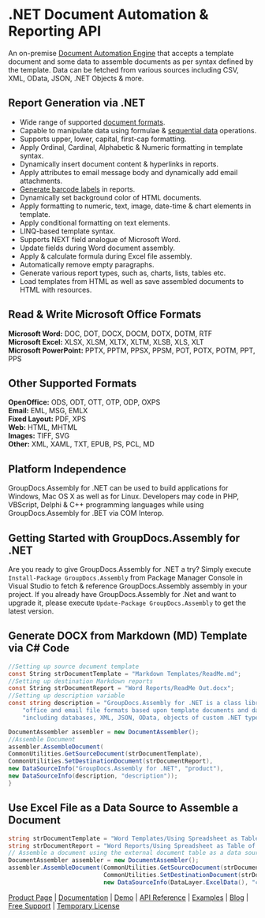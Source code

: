 # .NET Document Automation & Reporting API

An on-premise [Document Automation Engine](https://products.groupdocs.com/assembly/net) that accepts a template document and some data to assemble documents as per syntax defined by the template. Data can be fetched from various sources including CSV, XML, OData, JSON, .NET Objects & more.

## Report Generation via .NET

- Wide range of supported [document formats](https://docs.groupdocs.com/display/assemblynet/Supported+Document+Formats).
- Capable to manipulate data using formulae & [sequential data](https://docs.groupdocs.com/display/assemblynet/Template+Syntax+-+Part+2+of+2#TemplateSyntax-Part2of2-OutputtingSequentialData) operations.
- Supports upper, lower, capital, first-cap formatting.
- Apply Ordinal, Cardinal, Alphabetic & Numeric formatting in template syntax.
- Dynamically insert document content & hyperlinks in reports.
- Apply attributes to email message body and dynamically add email attachments.
- [Generate barcode labels](https://docs.groupdocs.com/display/assemblynet/Working+with+Barcode+Image+Generation) in reports.
- Dynamically set background color of HTML documents.
- Apply formatting to numeric, text, image, date-time & chart elements in template.
- Apply conditional formatting on text elements.
- LINQ-based template syntax.
- Supports NEXT field analogue of Microsoft Word.
- Update fields during Word document assembly.
- Apply & calculate formula during Excel file assembly.
- Automatically remove empty paragraphs.
- Generate various report types, such as, charts, lists, tables etc.
- Load templates from HTML as well as save assembled documents to HTML with resources.

## Read & Write Microsoft Office Formats

**Microsoft Word:** DOC, DOT, DOCX, DOCM, DOTX, DOTM, RTF\
**Microsoft Excel:** XLSX, XLSM, XLTX, XLTM, XLSB, XLS, XLT\
**Microsoft PowerPoint:** PPTX, PPTM, PPSX, PPSM, POT, POTX, POTM, PPT, PPS

## Other Supported Formats

**OpenOffice:** ODS, ODT, OTT, OTP, ODP, OXPS\
**Email:** EML, MSG, EMLX\
**Fixed Layout:** PDF, XPS\
**Web:** HTML, MHTML\
**Images:** TIFF, SVG\
**Other:** XML, XAML, TXT, EPUB, PS, PCL, MD

## Platform Independence

GroupDocs.Assembly  for .NET can be used to build applications for Windows, Mac OS X as well as for Linux. Developers may code in PHP, VBScript, Delphi & C++ programming languages while using GroupDocs.Assembly for .BET via COM Interop.

## Getting Started with GroupDocs.Assembly for .NET

Are you ready to give GroupDocs.Assembly for .NET a try? Simply execute `Install-Package GroupDocs.Assembly` from Package Manager Console in Visual Studio to fetch & reference GroupDocs.Assembly assembly in your project. If you already have GroupDocs.Assembly for .Net and want to upgrade it, please execute `Update-Package GroupDocs.Assembly` to get the latest version.

## Generate DOCX from Markdown (MD) Template via C# Code

```csharp
//Setting up source document template
const String strDocumentTemplate = "Markdown Templates/ReadMe.md";
//Setting up destination Markdown reports
const String strDocumentReport = "Word Reports/ReadMe Out.docx";
//Setting up description variable
const string description = "GroupDocs.Assembly for .NET is a class library that enables you to generate documents in popular " +
    "office and email file formats based upon template documents and data obtained from various sources " +
    "including databases, XML, JSON, OData, objects of custom .NET types, external documents, and more.";

DocumentAssembler assembler = new DocumentAssembler();
//Assemble Document
assembler.AssembleDocument(
CommonUtilities.GetSourceDocument(strDocumentTemplate),
CommonUtilities.SetDestinationDocument(strDocumentReport),
new DataSourceInfo("GroupDocs.Assembly for .NET", "product"),
new DataSourceInfo(description, "description"));
}
```

## Use Excel File as a Data Source to Assemble a Document

```csharp
string strDocumentTemplate = "Word Templates/Using Spreadsheet as Table of Data.docx";
string strDocumentReport = "Word Reports/Using Spreadsheet as Table of Data_Output.docx";
// Assemble a document using the external document table as a data source.
DocumentAssembler assembler = new DocumentAssembler();
assembler.AssembleDocument(CommonUtilities.GetSourceDocument(strDocumentTemplate),
                           CommonUtilities.SetDestinationDocument(strDocumentReport),
                           new DataSourceInfo(DataLayer.ExcelData(), "contracts"));
```

[Product Page](https://products.groupdocs.com/assembly/net) | [Documentation](https://docs.groupdocs.com/display/assemblynet/Home) | [Demo](https://products.groupdocs.app/assembly/family) | [API Reference](https://apireference.groupdocs.com/net/assembly) | [Examples](https://github.com/groupdocs-assembly/GroupDocs.Assembly-for-.NET) | [Blog](https://blog.groupdocs.com/category/assembly/) | [Free Support](https://forum.groupdocs.com/c/assembly) | [Temporary License](https://purchase.groupdocs.com/temporary-license)
